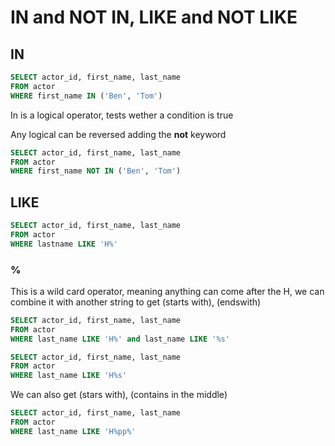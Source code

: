 # IN and NOT IN, LIKE and NOT LIKE

## IN
```sql
SELECT actor_id, first_name, last_name
FROM actor
WHERE first_name IN ('Ben', 'Tom')
```

In is a logical operator, tests wether a condition is true 

Any logical can be reversed adding the **not** keyword

```sql
SELECT actor_id, first_name, last_name
FROM actor
WHERE first_name NOT IN ('Ben', 'Tom')
```

## LIKE

```sql
SELECT actor_id, first_name, last_name
FROM actor
WHERE lastname LIKE 'H%'
```

### **%**

This is a wild card operator, meaning anything can come after the H, we can combine it with another string to get (starts with), (endswith)

```sql
SELECT actor_id, first_name, last_name
FROM actor
WHERE last_name LIKE 'H%' and last_name LIKE '%s'
```
```sql
SELECT actor_id, first_name, last_name
FROM actor
WHERE last_name LIKE 'H%s'
```

We can also get (stars with), (contains in the middle)

```sql
SELECT actor_id, first_name, last_name
FROM actor
WHERE last_name LIKE 'H%pp%'
```



